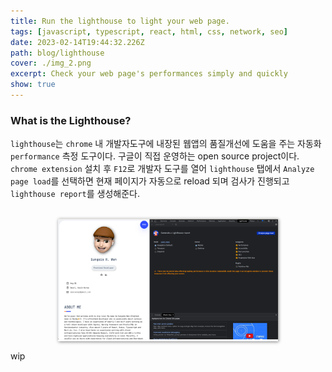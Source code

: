 ```yaml
---
title: Run the lighthouse to light your web page.
tags: [javascript, typescript, react, html, css, network, seo]
date: 2023-02-14T19:44:32.226Z
path: blog/lighthouse
cover: ./img_2.png
excerpt: Check your web page's performances simply and quickly 
show: true
---
```


### What is the Lighthouse?
`lighthouse`는 `chrome` 내 개발자도구에 내장된 웹앱의 품질개선에 도움을 주는 자동화 `performance` 측정 도구이다. 구글이 직접 운영하는 open source project이다. 
`chrome extension` 설치 후 `F12`로 개발자 도구를 열어 `lighthouse` 탭에서 `Analyze page load`를 선택하면 현재 페이지가 자동으로 reload 되며 검사가 진행되고 `lighthouse report`를 생성해준다.

<br/>
<div style="width: 70%;margin-bottom: 15px; margin-left:auto; margin-right: auto; box-shadow: 1px 1px 5px grey">
  <img src="./lighthousecapture.png" />
</div>

wip
